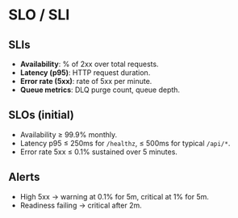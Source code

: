 # SLO / SLI

## SLIs
- **Availability**: % of 2xx over total requests.
- **Latency (p95)**: HTTP request duration.
- **Error rate (5xx)**: rate of 5xx per minute.
- **Queue metrics**: DLQ purge count, queue depth.

## SLOs (initial)
- Availability ≥ 99.9% monthly.
- Latency p95 ≤ 250ms for `/healthz`, ≤ 500ms for typical `/api/*`.
- Error rate 5xx ≤ 0.1% sustained over 5 minutes.

## Alerts
- High 5xx → warning at 0.1% for 5m, critical at 1% for 5m.
- Readiness failing → critical after 2m.
